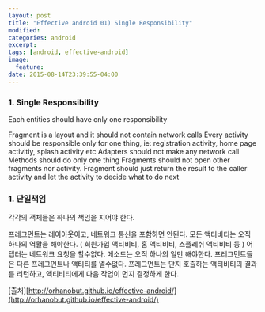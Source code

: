 ```yaml
---
layout: post
title: "Effective android 01) Single Responsibility"
modified:
categories: android
excerpt:
tags: [android, effective-android]
image:
  feature:
date: 2015-08-14T23:39:55-04:00
---
```



### 1. Single Responsibility

Each entities should have only one responsibility

Fragment is a layout and it should not contain network calls
Every activity should be responsible only for one thing, ie: registration activity, home page activitiy, splash activity etc
Adapters should not make any network call
Methods should do only one thing
Fragments should not open other fragments nor activity. Fragment should just return the result to the caller activity and let the activity to decide what to do next



### 1. 단일책임

각각의 객체들은 하나의 책임을 지어야 한다.

프레그먼트는 레이아웃이고, 네트워크 통신을 포함하면 안된다.
모든 액티비티는 오직 하나의 역활을 해야한다. ( 회원가입 액티비티, 홈 액티비티, 스플레쉬 액티비티 등 )
어댑터는 네트워크 요청을 할수없다.
메소드는 오직 하나의 일만 해야한다.
프레그먼트들은 다른 프레그먼트나 액티티를 열수없다. 프레그먼트는 단지 호출하는 액티비티의 결과를 리턴하고, 액티비티에게 다음 작업이 먼지 결정하게 한다. 

[출처][http://orhanobut.github.io/effective-android/](http://orhanobut.github.io/effective-android/)